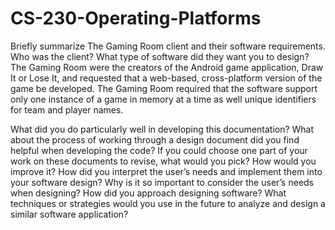 # CS-230-Operating-Platforms
Briefly summarize The Gaming Room client and their software requirements. Who was the client? What type of software did they want you to design?
  The Gaming Room were the creators of the Android game application, Draw It or Lose It, and requested that a web-based, 
  cross-platform version of the game be developed. The Gaming Room required that the software support only one instance of a    game in memory at a time as well unique identifiers for team and player names.
  
What did you do particularly well in developing this documentation?
What about the process of working through a design document did you find helpful when developing the code?
If you could choose one part of your work on these documents to revise, what would you pick? How would you improve it?
How did you interpret the user’s needs and implement them into your software design? Why is it so important to consider the user’s needs when designing?
How did you approach designing software? What techniques or strategies would you use in the future to analyze and design a similar software application?
